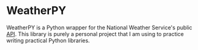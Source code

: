# WeatherPY
WeatherPY is a Python wrapper for the National Weather Service's public [API](https://www.weather.gov/documentation/services-web-api#/).
This library is purely a personal project that I am using to practice writing practical Python libraries.

